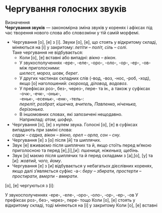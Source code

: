 # Чергування голосних звуків

<div class="eoz-wrap">
<span class="eoz">Визначення</span>
<div class="eoz-text">
<b>Чергування звукiв</b> — закономiрна змiна звукiв у коренях i афiксах пiд час творення нового слова або словозмiни у тiй самiй морфемi.
</div>
</div>

* Чергування [<span class="p1">о</span>], [<span class="p1">е</span>] з [<span class="p1">i</span>]. Звуки [<span class="p1">о</span>], [<span class="p1">е</span>], що стоять у вiдкритому складi, мiняються на [<span class="p1">i</span>] у закритому: *летiти – полiт, сiль – солi*.<br>
Таке чергування не вiдбувається:
    * Коли [<span class="p1">о</span>], [<span class="p1">е</span>] вставнi або випаднi: *вiкно – вiкон*.
    * У звукосполученнях <span class="p1">-ере-</span>, <span class="p1">-еле-</span>, <span class="p1">-оро-</span>, <span class="p1">-оло-</span>, <span class="p1">-ор-</span>, <span class="p1">-ер-</span>, <span class="p1">-ов-</span> мiж приголосними:<br>*шелест, мороз, шовк, берег*.
    * У других частинах складних слiв (<span class="p1">-вод</span>, <span class="p1">-воз</span>, <span class="p1">-нос</span>, <span class="p1">-роб</span>, <span class="p1">-ход</span>), якщо [<span class="p1">о</span>] наголошений: *скороход, дiловод, водовоз*.
    * У префiксах <span class="p1">роз-</span>, <span class="p1">без-</span>, <span class="p1">через-</span>, <span class="p1">пере-</span> та iн., а також у суфiксах <span class="p1">-очк-</span>, <span class="p1">-ечк-</span>, <span class="p1">-оньк-</span>,<br> <span class="p1">-еньк-</span>, <span class="p1">-есеньк-</span>, <span class="p1">-енк-</span>, <span class="p1">-тель-</span>:<br>*перелiт, розбрат, кiшечка, вчитель, Павленко, нiченька, берiзонька*.
    * В iншомовних словах, якi запозиченi нещодавно.<br>
Наприклад: *атом, шофер*.
* Чергування [<span class="p1">о</span>], [<span class="p1">е</span>] з нулем звука. Голоснi [<span class="p1">о</span>], [<span class="p1">е</span>] в суфiксах випадають при замiнi слова:<br><i>садок – садка, вiкон – вiкно, орел – орла, сон – сну.</i>
* Чергування [<span class="p1">е</span>] з [<span class="p1">о</span>] пiсля [<span class="p1">й</span>] та шиплячих.
 * Звук [<span class="p1">е</span>] вживаємо пiсля шиплячих та <span class="p1">й</span>, якщо стоїть перед м’якою приголосною та перед [<span class="p1">е</span>],[<span class="p1">i</span>],[<span class="p1">и</span>]: <i>пшениця, нiженька, щебiнь.</i>
 * Звук [<span class="p1">о</span>] маємо пiсля шиплячих та <span class="p1">й</span> перед складами з [<span class="p1">а</span>],[<span class="p1">о</span>], [<span class="p1">у</span>] та [<span class="p1">и</span>]: *жовтий, чого, йому*.
* Чергування [<span class="p1">е</span>] з [<span class="p1">и</span>] вiдбувається у небагатьох дiєслiвних коренях, якщо далi з’являється суфiкс <span class="p1">-а-</span>: *беру – збирати, простерти – простирати, вмерти - вмирати*.


<quiz correctLabel="correct" incorrectLabel="incorrect" checkLabel="check">
    <question text="">
        <p>[о], [е] чергуються з [і]:</p>
        <answer>У звукосполученнях -ере-, -еле-, -оро-, -оло-, -ор-, -ер-, -ов</answer>
        <answer>У префіксах роз-, без-, через-, пере- тощо</answer>
        <answer correct>Коли [о], [е] стоять у відкритому складі, тоді міняються на [і] у закритому</answer>
        <answer>Коли [о], [е] вставні</answer>
    </question>
</quiz>
